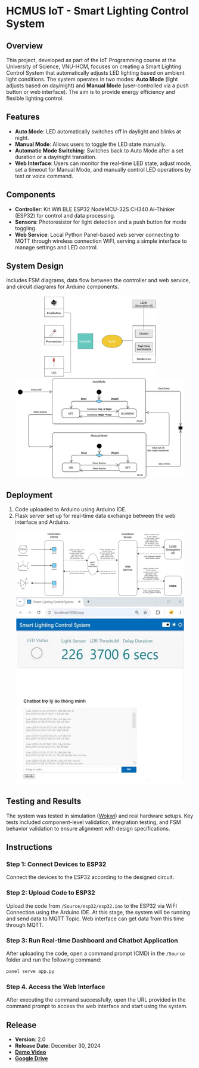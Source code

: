 # HCMUS IoT - Smart Lighting Control System

## Overview
This project, developed as part of the IoT Programming course at the University of Science, VNU-HCM, focuses on creating a Smart Lighting Control System that automatically adjusts LED lighting based on ambient light conditions. The system operates in two modes: **Auto Mode** (light adjusts based on day/night) and **Manual Mode** (user-controlled via a push button or web interface). The aim is to provide energy efficiency and flexible lighting control.

## Features
- **Auto Mode**: LED automatically switches off in daylight and blinks at night.
- **Manual Mode**: Allows users to toggle the LED state manually.
- **Automatic Mode Switching**: Switches back to Auto Mode after a set duration or a day/night transition.
- **Web Interface**: Users can monitor the real-time LED state, adjust mode, set a timeout for Manual Mode, and manually control LED operations by text or voice command.

## Components
- **Controller**: Kit Wifi BLE ESP32 NodeMCU-32S CH340 Ai-Thinker (ESP32) for control and data processing.
- **Sensors**: Photoresistor for light detection and a push button for mode toggling.
- **Web Service**: Local Python Panel-based web server connecting to MQTT through wireless connection WiFI, serving a simple interface to manage settings and LED control.

## System Design
Includes FSM diagrams, data flow between the controller and web service, and circuit diagrams for Arduino components.
<div align="center">
<img src="Report - LaTeX source/img/SystemDesign.jpg" alt="Smart Lighting System Diagram" width="300"/>
<img src="Report - LaTeX source/img/FSM-2.jpg" alt="FSM Diagram" width="450"/>
</div>

## Deployment
1. Code uploaded to Arduino using Arduino IDE.
2. Flask server set up for real-time data exchange between the web interface and Arduino.
<div align="center">
<img src="Report - LaTeX source/img/Data.jpg" alt="Data Communication Diagram" width="450"/>
<img src="Report - LaTeX source/img/UI.jpg" alt="UI.jpg" width="450"/>
</div>

## Testing and Results
The system was tested in simulation ([Wokwi](https://wokwi.com/projects/418228728977255425)) and real hardware setups. Key tests included component-level validation, integration testing, and FSM behavior validation to ensure alignment with design specifications.

## Instructions

### Step 1: Connect Devices to ESP32
Connect the devices to the ESP32 according to the designed circuit.

### Step 2: Upload Code to ESP32
Upload the code from `/Source/esp32/esp32.ino` to the ESP32 via WiFI Connection using the Arduino IDE. At this stage, the system will be running and send data to MQTT Topic. Web interface can get data from this time through MQTT.

### Step 3: Run Real-time Dashboard and Chatbot Application
After uploading the code, open a command prompt (CMD) in the `/Source` folder and run the following command:

```bash
panel serve app.py
```
### Step 4. Access the Web Interface
After executing the command successfully, open the URL provided in the command prompt to access the web interface and start using the system.


## Release
- **Version**: 2.0
- **Release Date**: December 30, 2024
- [**Demo Video**](https://www.youtube.com/watch?v=8Jh9oFRTNO0&list=PL49PFd0rcrSMamwSboGjRe7nyyKdWxkfa&index=1&ab_channel=T%C3%A2mTr%E1%BA%A7nHi%E1%BA%BFu)
- [**Google Drive**](https://drive.google.com/drive/u/2/folders/1Dzda6UcX8GyJiqW1w3eEMZk_fvy09f99)

